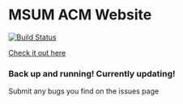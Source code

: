 # MSUM ACM Website

[![Build Status](https://travis-ci.org/MSUM-ACM/MSUM-ACM.github.io.svg?branch=jekyll-update)](https://travis-ci.org/MSUM-ACM/MSUM-ACM.github.io)

[Check it out here](http://msum-acm.github.io/)

### Back up and running! Currently updating!

Submit any bugs you find on the issues page
